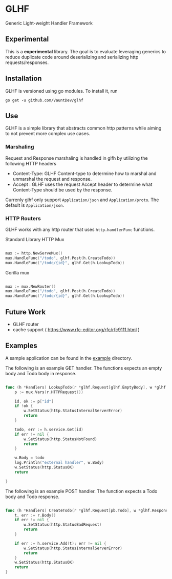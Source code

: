 # GLHF

Generic Light-weight Handler Framework

## Experimental

This is a **experimental** library. The goal is to evaluate leveraging generics to reduce duplicate code around deserializing and serializing http requests/responses.

## Installation

GLHF is versioned using go modules. To install it, run

`go get -u github.com/VauntDev/glhf`

## Use

GLHF is a simple library that abstracts common http patterns while aiming to not prevent more complex use cases.

### Marshaling

Request and Response marshaling is handled in glfh by utilizing the following HTTP headers

- Content-Type: GLHF Content-type to determine how to marshal and unmarshal the request and response.
- Accept : GLHF uses the request Accept header to determine what Content-Type should be used by the response.

Currenly glhf only support `Application/json` and `Application/proto`. The default is `Application/json`.

### HTTP Routers

GLHF works with any http router that uses `http.handlerFunc` functions.

Standard Library HTTP Mux

```go

mux := http.NewServeMux()
mux.HandleFunc("/todo", glhf.Post(h.CreateTodo))
mux.HandleFunc("/todo/{id}", glhf.Get(h.LookupTodo))

```

Gorilla mux

```go

mux := mux.NewRouter()
mux.HandleFunc("/todo", glhf.Post(h.CreateTodo))
mux.HandleFunc("/todo/{id}", glhf.Get(h.LookupTodo))

```

## Future Work

- GLHF router
- cache support ( https://www.rfc-editor.org/rfc/rfc9111.html )

## Examples

A sample application can be found in the [example](./example/main.go) directory.

The following is an example GET handler. The functions expects an empty body and Todo body in response.

```go

func (h *Handlers) LookupTodo(r *glhf.Request[glhf.EmptyBody], w *glhf.Response[pb.Todo]) {
    p := mux.Vars(r.HTTPRequest())

    id, ok := p["id"]
    if !ok {
        w.SetStatus(http.StatusInternalServerError)
        return
    }

    todo, err := h.service.Get(id)
    if err != nil {
        w.SetStatus(http.StatusNotFound)
        return
    }

    w.Body = todo
    log.Println("external handler", w.Body)
    w.SetStatus(http.StatusOK)
    return

}
```

The following is an example POST handler. The function expects a Todo body and Todo response.

```go

func (h *Handlers) CreateTodo(r *glhf.Request[pb.Todo], w *glhf.Response[glhf.EmptyBody]) {
    t, err := r.Body()
    if err != nil {
        w.SetStatus(http.StatusBadRequest)
        return
    }

    if err := h.service.Add(t); err != nil {
        w.SetStatus(http.StatusInternalServerError)
        return
    }
    w.SetStatus(http.StatusOK)
    return
}
```
